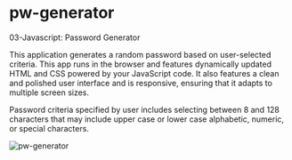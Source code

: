 # pw-generator
03-Javascript: Password Generator

This application generates a random password based on user-selected criteria. This app runs in the browser and features dynamically updated HTML and CSS powered by your JavaScript code. It also features a clean and polished user interface and is responsive, ensuring that it adapts to multiple screen sizes.

Password criteria specified by user includes selecting between 8 and 128 characters that may include upper case or lower case alphabetic, numeric, or special characters.

![pw-generator](/assets/final-product)
